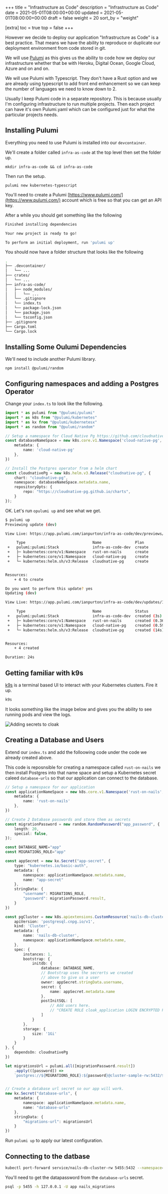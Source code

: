 +++
title = "Infrastructure as Code"
description = "Infrastructure as Code"
date = 2021-05-01T08:00:00+00:00
updated = 2021-05-01T08:00:00+00:00
draft = false
weight = 20
sort_by = "weight"

[extra]
toc = true
top = false
+++

However we decide to deploy our application "Infrastructure as Code" is a best practice. That means we have the ability to reproduce or duplicate our deployment environment from code stored in git. 

We will use [Pulumi](https://www.pulumi.com/) as this gives us the ability to code how we deploy our infrastructure whether that be with Heroku, Digital Ocean, Google Cloud, Azure and on and on.

We will use Pulumi with Typescript. They don't have a Rust option and we are already using typescript to add front end enhancement so we can keep the number of languages we need to know down to 2.

Usually I keep Pulumi code in a separate repository. This is because usually I'm configuring infrastructure to run multiple projects. Then each project can have it's own Pulumi.yaml which can be configured just for what the particular projects needs.

## Installing Pulumi

Everything you need to use Pulumi is installed into our `devcontainer`.

We'll create a folder called `infra-as-code` at the top level then set the folder up.

```
mkdir infra-as-code && cd infra-as-code
```

Then run the setup.

```
pulumi new kubernetes-typescript
```

You'll need to create a Pulumi [https://www.pulumi.com/](https://www.pulumi.com/) account which is free so that you can get an API key.

After a while you should get something like the following

```sh
Finished installing dependencies

Your new project is ready to go! 

To perform an initial deployment, run 'pulumi up'
```

You should now have a folder structure that looks like the following


```sh
.
├── .devcontainer/
│   └── ...
├── crates/
│   └── ...
├── infra-as-code/
│   ├── node_modules/
│   │   └── ...
│   └── .gitignore
│   └── index.ts
│   └── package-lock.json
│   └── package.json
│   └── tsconfig.json
├── .gitignore
├── Cargo.toml
└── Cargo.lock
```

## Installing Some Oulumi Dependencies

We'll need to include another Pulumi library.

```
npm install @pulumi/random
```

## Configuring namespaces and adding a Postgres Operator

Change your `index.ts` to look like the following.

```typescript
import * as pulumi from "@pulumi/pulumi"
import * as k8s from "@pulumi/kubernetes"
import * as kx from "@pulumi/kubernetesx"
import * as random from "@pulumi/random"

// Setup a namespace for Cloud Native Pg https://github.com/cloudnative-pg/cloudnative-pg
const databaseNameSpace = new k8s.core.v1.Namespace('cloud-native-pg', {
    metadata: {
        name: 'cloud-native-pg'
    },
})

// Install the Postgres operator from a helm chart
const cloudnativePg = new k8s.helm.v3.Release("cloudnative-pg", {
    chart: "cloudnative-pg",
    namespace: databaseNameSpace.metadata.name,
    repositoryOpts: {
        repo: "https://cloudnative-pg.github.io/charts",
    }
}); 
```

OK. Let's run `opulumi up` and see what we get.

```sh
$ pulumi up
Previewing update (dev)

View Live: https://app.pulumi.com/ianpurton/infra-as-code/dev/previews/18c545e4-d7d3-4dbe-bae7-6fc4302304eb

     Type                              Name               Plan       
 +   pulumi:pulumi:Stack               infra-as-code-dev  create     
 +   ├─ kubernetes:core/v1:Namespace   rust-on-nails      create     
 +   ├─ kubernetes:core/v1:Namespace   cloud-native-pg    create     
 +   └─ kubernetes:helm.sh/v3:Release  cloudnative-pg     create     


Resources:
    + 4 to create

Do you want to perform this update? yes
Updating (dev)

View Live: https://app.pulumi.com/ianpurton/infra-as-code/dev/updates/1

     Type                              Name               Status             
 +   pulumi:pulumi:Stack               infra-as-code-dev  created (3s)       
 +   ├─ kubernetes:core/v1:Namespace   rust-on-nails      created (0.36s)    
 +   ├─ kubernetes:core/v1:Namespace   cloud-native-pg    created (0.59s)    
 +   └─ kubernetes:helm.sh/v3:Release  cloudnative-pg     created (14s)      


Resources:
    + 4 created

Duration: 24s
```

## Getting familiar with k9s

[k9s](https://k9scli.io/) is a terminal based UI to interact with your Kubernetes clusters. Fire it up.

```sh
k9s
```

It looks something like the image below and gives you the ability to see running pods and view the logs.

![Adding secrets to cloak](../pods.png)

## Creating a Database and Users

Extend our `index.ts` and add the folloowing code under the code we already created above. 

This code is reposnsible for creating a namespace called `rust-on-nails` we then install Postgres into that name space and setup a Kubernetes secret caleed `database-urls` so that our application can connect to the database.

```typescript
// Setup a namespace for our application
const applicationNameSpace = new k8s.core.v1.Namespace('rust-on-nails', {
    metadata: {
        name: 'rust-on-nails'
    },
})

// Create 2 Database passwords and store them as secrets
const migrationPassword = new random.RandomPassword("app_password", {
    length: 20,
    special: false,
});

const DATABASE_NAME="app"
const MIGRATIONS_ROLE="app"

const appSecret = new kx.Secret("app-secret", {
    type: "kubernetes.io/basic-auth",
    metadata: {
        namespace: applicationNameSpace.metadata.name,
        name: "app-secret"
    },
    stringData: {
        "username": MIGRATIONS_ROLE,
        "password": migrationPassword.result,
    }
})

const pgCluster = new k8s.apiextensions.CustomResource('nails-db-cluster', {
    apiVersion: 'postgresql.cnpg.io/v1',
    kind: 'Cluster',
    metadata: {
        name: 'nails-db-cluster',
        namespace: applicationNameSpace.metadata.name,
    },
    spec: {
        instances: 1,
        bootstrap: {
            initdb: {
                database: DATABASE_NAME,
                // Bootstrap uses the secrerts we created
                // above to give us a user
                owner: appSecret.stringData.username,
                secret: {
                    name: appSecret.metadata.name
                },
                postInitSQL: [
                    // Add users here.
                    // "CREATE ROLE cloak_application LOGIN ENCRYPTED PASSWORD 'testpassword'"
                ]
            }
        },
        storage: {
            size: '1Gi'
        }
    }
}, {
    dependsOn: cloudnativePg
})

let migrationsUrl = pulumi.all([migrationPassword.result])
    .apply(([password]) => 
    `postgres://${MIGRATIONS_ROLE}:${password}@cluster-sample-rw:5432/${DATABASE_NAME}?sslmode=require`)


// Create a database url secret so our app will work.
new kx.Secret("database-urls", {
    metadata: {
        namespace: applicationNameSpace.metadata.name,
        name: "database-urls"
    },
    stringData: {
        "migrations-url": migrationsUrl
    }
})
```

Run `pulumi up` to apply our latest configuration.

## Connecting to the datbase

```sh
kubectl port-forward service/nails-db-cluster-rw 5455:5432 --namespace=rust-on-nails
```

You'll need to get the datapassword from the `database-urls` secret.

```sh
psql -p 5455 -h 127.0.0.1 -U app nails_migrations
```
